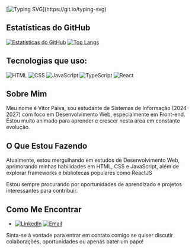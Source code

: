 [![Typing SVG](https://readme-typing-svg.demolab.com?font=Fira+Code&weight=900&size=22&pause=1000&color=FFFFFF&center=true&vCenter=true&multiline=true&random=false&width=500&height=61&lines=Seja+bem-vindo+ao+meu+perfil!)](https://git.io/typing-svg)
## Estatísticas do GitHub
[![Estatísticas do GitHub](https://github-readme-stats.vercel.app/api?username=vitorpaiv4&theme=dark)](https://github.com/anuraghazra/github-readme-stats) [![Top Langs](https://github-readme-stats.vercel.app/api/top-langs/?username=vitorpaiv4&layout=compact&theme=dark)](https://github.com/anuraghazra/github-readme-stats)


## Tecnologias que uso:
![HTML](https://img.shields.io/badge/-HTML-orange?style=flat-square&logo=html5&logoColor=white) ![CSS](https://img.shields.io/badge/-CSS-blue?style=flat-square&logo=css3&logoColor=white) ![JavaScript](https://img.shields.io/badge/-JavaScript-yellow?style=flat-square&logo=javascript&logoColor=white)
![TypeScript](https://img.shields.io/badge/-TypeScript-blue?style=flat-square&logo=typescript&logoColor=white)
![React](https://img.shields.io/badge/-React-blue?style=flat-square&logo=react&logoColor=white)

## Sobre Mim
Meu nome é Vitor Paiva, sou estudante de Sistemas de Informação (2024-2027) com foco em Desenvolvimento Web, especialmente em Front-end. Estou muito animado para aprender e crescer nesta área em constante evolução.

## O Que Estou Fazendo
Atualmente, estou mergulhando em estudos de Desenvolvimento Web, aprimorando minhas habilidades em HTML, CSS e JavaScript, além de explorar frameworks e bibliotecas populares como ReactJS

Estou sempre procurando por oportunidades de aprendizado e projetos interessantes para contribuir.

## Como Me Encontrar
- [![LinkedIn](https://img.shields.io/badge/-LinkedIn-blue?style=flat-square&logo=linkedin&logoColor=white)](https://www.linkedin.com/in/vitor-paiva-programador/)  [![Email](https://img.shields.io/badge/-Email-red?style=flat-square&logo=gmail&logoColor=white)](mailto:paivavitorr@outlook.com)


Sinta-se à vontade para entrar em contato comigo se quiser discutir colaborações, oportunidades ou apenas bater um papo!




